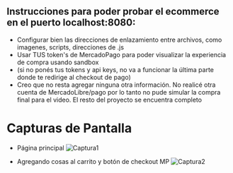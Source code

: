 ## Instrucciones para poder probar el ecommerce en el puerto localhost:8080:

- Configurar bien las direcciones de enlazamiento entre archivos, como imagenes, scripts, direcciones de .js
- Usar TUS token's de MercadoPago para poder visualizar la experiencia de compra usando sandbox
- (si no ponés tus tokens y api keys, no va a funcionar la última parte donde te redirige al checkout de pago)
- Creo que no resta agregar ninguna otra información. No realicé otra cuenta de MercadoLibre/pago por lo tanto no pude simular la compra final para el video. El resto del proyecto se encuentra completo
  
# Capturas de Pantalla
- Página principal
![Captura1](https://github.com/CodeSystem2022/Llamarada_Moe/assets/83845164/3b5ddb8e-e1a9-49c5-99ce-fbb548098e67)

- Agregando cosas al carrito y botón de checkout MP 
![Captura2](https://github.com/CodeSystem2022/Llamarada_Moe/assets/83845164/7525c5b4-2fdc-4379-8779-f70ce203fa5d)

